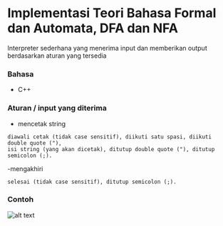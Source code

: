 # Implementasi Teori Bahasa Formal dan Automata, DFA dan NFA
Interpreter sederhana yang menerima input dan memberikan output berdasarkan aturan yang tersedia

### Bahasa
- C++ 

### Aturan / input yang diterima
- mencetak string
```console
diawali cetak (tidak case sensitif), diikuti satu spasi, diikuti double quote ("), 
isi string (yang akan dicetak), ditutup double quote ("), ditutup semicolon (;).
```
-mengakhiri
```console
selesai (tidak case sensitif), ditutup semicolon (;).
```

### Contoh
![alt text](https://github.com/hasanul01/Simple-Interpreter-in-CPP/blob/master/contoh.png)


